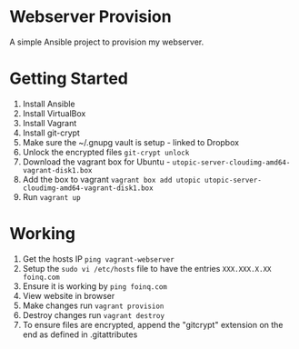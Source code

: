 Webserver Provision
===================
A simple Ansible project to provision my webserver.

Getting Started
===============
1. Install Ansible
1. Install VirtualBox
1. Install Vagrant
1. Install git-crypt
1. Make sure the ~/.gnupg vault is setup - linked to Dropbox
1. Unlock the encrypted files `git-crypt unlock`
1. Download the vagrant box for Ubuntu - `utopic-server-cloudimg-amd64-vagrant-disk1.box`
1. Add the box to vagrant `vagrant box add utopic utopic-server-cloudimg-amd64-vagrant-disk1.box`
1. Run `vagrant up`

Working
=======
1. Get the hosts IP `ping vagrant-webserver`
1. Setup the `sudo vi /etc/hosts` file to have the entries `XXX.XXX.X.XX foinq.com`
1. Ensure it is working by `ping foinq.com`
1. View website in browser
1. Make changes run `vagrant provision`
1. Destroy changes run `vagrant destroy`
1. To ensure files are encrypted, append the "gitcrypt" extension on the end as defined in .gitattributes